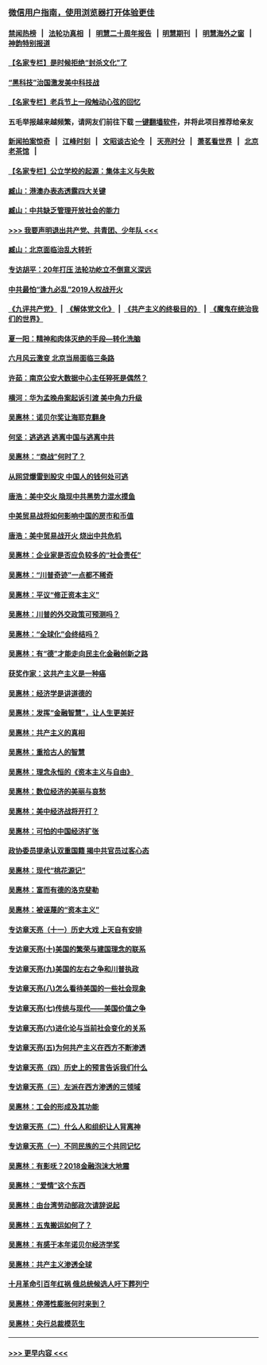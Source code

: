 ### [微信用户指南，使用浏览器打开体验更佳](https://github.com/gfw-breaker/banned-news1/blob/master/indexes/wechat-guide.md?t=0)
#### [禁闻热榜](热点新闻.md?t=0)  &nbsp;&nbsp;|&nbsp;&nbsp; [法轮功真相](https://github.com/gfw-breaker/truth/blob/master/README.md?t=0) &nbsp;&nbsp;|&nbsp;&nbsp; [明慧二十周年报告](https://github.com/gfw-breaker/mh-reports/blob/master/README.md?t=0) &nbsp;&nbsp;|&nbsp;&nbsp;[明慧期刊](https://github.com/gfw-breaker/mh-qikan) &nbsp;&nbsp;|&nbsp;&nbsp; [明慧海外之窗](https://github.com/gfw-breaker/mh-news/blob/master/README.md?t=0) &nbsp;&nbsp;|&nbsp;&nbsp; [神韵特别报道](https://github.com/gfw-breaker/mh-news/blob/master/shenyun.md?t=0)
#### [【名家专栏】是时候拒绝“封杀文化”了](../pages/nsc423/n11814093.md?t=02161444) 
#### [“黑科技”治国激发美中科技战](../pages/nsc423/n11638056.md?t=02161444) 
#### [【名家专栏】老兵节上一段触动心弦的回忆](../pages/nsc423/n11646016.md?t=02161444) 
#### 五毛举报越来越频繁，请网友们前往下载 [一键翻墙软件](https://github.com/gfw-breaker/ssr-accounts)，并将此项目推荐给亲友
#### [新闻拍案惊奇](https://github.com/gfw-breaker/banned-news1/blob/master/pages/link4.md) &nbsp;&nbsp;|&nbsp;&nbsp; [江峰时刻](https://github.com/gfw-breaker/banned-news1/blob/master/pages/link4.md) &nbsp;&nbsp;|&nbsp;&nbsp; [文昭谈古论今](https://github.com/gfw-breaker/banned-news1/blob/master/pages/link4.md) &nbsp;&nbsp;|&nbsp;&nbsp; [天亮时分](https://github.com/gfw-breaker/banned-news1/blob/master/pages/link4.md) &nbsp;&nbsp;|&nbsp;&nbsp; [萧茗看世界](https://github.com/gfw-breaker/banned-news1/blob/master/pages/link4.md) &nbsp;&nbsp;|&nbsp;&nbsp; [北京老茶馆](https://github.com/gfw-breaker/banned-news1/blob/master/pages/link4.md) &nbsp;&nbsp;|&nbsp;&nbsp; 
#### [【名家专栏】公立学校的起源：集体主义与失败](../pages/nsc423/n11601833.md?t=02161444) 
#### [臧山：港澳办表态透露四大关键](../pages/nsc423/n11421628.md?t=02161444) 
#### [臧山：中共缺乏管理开放社会的能力](../pages/nsc423/n11407457.md?t=02161444) 
#### [>>> 我要声明退出共产党、共青团、少年队 <<<](https://github.com/begood0513/goodnews/blob/master/quit/letter.md) 
#### [臧山：北京面临治乱大转折](../pages/nsc423/n11406895.md?t=02161444) 
#### [专访胡平：20年打压 法轮功屹立不倒意义深远](../pages/nsc423/n11398800.md?t=02161444) 
#### [中共最怕“逢九必乱”2019人权战开火](../pages/nsc423/n11385248.md?t=02161444) 
#### [《九评共产党》](https://github.com/begood0513/9ping.md/blob/master/README.md) &nbsp;|&nbsp; [《解体党文化》](../../../../jtdwh.md/blob/master/README.md)  &nbsp;|&nbsp; [《共产主义的终极目的》](../../../../gczydzjmd.md/blob/master/README.md) &nbsp;|&nbsp; [《魔鬼在统治我们的世界》](../../../../mgztzwmdsj.md/blob/master/README.md) 
#### [夏一阳：精神和肉体灭绝的手段—转化洗脑](../pages/nsc423/n11368250.md?t=02161444) 
#### [六月风云激变 北京当局面临三条路](../pages/nsc423/n11313668.md?t=02161444) 
#### [许茹：南京公安大数据中心主任猝死是偶然？](../pages/nsc423/n11064744.md?t=02161444) 
#### [横河：华为孟晚舟案起诉引渡 美中角力升级](../pages/nsc423/n11027230.md?t=02161444) 
#### [吴惠林：诺贝尔奖让海耶克翻身](../pages/nsc423/n10890049.md?t=02161444) 
#### [何坚：逃逃逃 逃离中国与逃离中共](../pages/nsc423/n10592891.md?t=02161444) 
#### [吴惠林：“商战”何时了？](../pages/nsc423/n10573558.md?t=02161444) 
#### [从网贷爆雷到股灾 中国人的钱何处可逃](../pages/nsc423/n10572800.md?t=02161444) 
#### [唐浩：美中交火 隐现中共黑势力混水摸鱼](../pages/nsc423/n10544040.md?t=02161444) 
#### [中美贸易战将如何影响中国的房市和币值](../pages/nsc423/n10543697.md?t=02161444) 
#### [唐浩：美中贸易战开火 烧出中共危机](../pages/nsc423/n10540126.md?t=02161444) 
#### [吴惠林：企业家是否应负较多的“社会责任”](../pages/nsc423/n10535022.md?t=02161444) 
#### [吴惠林：“川普奇迹”一点都不稀奇](../pages/nsc423/n10512808.md?t=02161444) 
#### [吴惠林：平议“修正资本主义”](../pages/nsc423/n10495724.md?t=02161444) 
#### [吴惠林：川普的外交政策可预测吗？](../pages/nsc423/n10462387.md?t=02161444) 
#### [吴惠林：“全球化”会终结吗？](../pages/nsc423/n10452838.md?t=02161444) 
#### [吴惠林：有“德”才能走向民主化金融创新之路](../pages/nsc423/n10432292.md?t=02161444) 
#### [获奖作家：这共产主义是一种癌](../pages/nsc423/n10431541.md?t=02161444) 
#### [吴惠林：经济学是讲道德的](../pages/nsc423/n10398014.md?t=02161444) 
#### [吴惠林：发挥“金融智慧”，让人生更美好](../pages/nsc423/n10375019.md?t=02161444) 
#### [吴惠林：共产主义的真相](../pages/nsc423/n10351394.md?t=02161444) 
#### [吴惠林：重拾古人的智慧](../pages/nsc423/n10337691.md?t=02161444) 
#### [吴惠林：理念永恒的《资本主义与自由》](../pages/nsc423/n10316274.md?t=02161444) 
#### [吴惠林：数位经济的美丽与哀愁](../pages/nsc423/n10292946.md?t=02161444) 
#### [吴惠林：美中经济战将开打？](../pages/nsc423/n10258825.md?t=02161444) 
#### [吴惠林：可怕的中国经济扩张](../pages/nsc423/n10219147.md?t=02161444) 
#### [政协委员提承认双重国籍 揭中共官员过客心态](../pages/nsc423/n10208809.md?t=02161444) 
#### [吴惠林：现代“桃花源记”](../pages/nsc423/n10185234.md?t=02161444) 
#### [吴惠林：富而有德的洛克斐勒](../pages/nsc423/n10142264.md?t=02161444) 
#### [吴惠林：被诬蔑的“资本主义”](../pages/nsc423/n10124816.md?t=02161444) 
#### [专访章天亮（十一）历史大戏 上天自有安排](../pages/nsc423/n10094905.md?t=02161444) 
#### [专访章天亮(十)美国的繁荣与建国理念的联系](../pages/nsc423/n10094899.md?t=02161444) 
#### [专访章天亮(九)美国的左右之争和川普执政](../pages/nsc423/n10094889.md?t=02161444) 
#### [专访章天亮(八)怎么看待美国的一些社会现象](../pages/nsc423/n10094857.md?t=02161444) 
#### [专访章天亮(七)传统与现代——美国价值之争](../pages/nsc423/n10093140.md?t=02161444) 
#### [专访章天亮(六)进化论与当前社会变化的关系](../pages/nsc423/n10092036.md?t=02161444) 
#### [专访章天亮(五)为何共产主义在西方不断渗透](../pages/nsc423/n10083620.md?t=02161444) 
#### [专访章天亮（四）历史上的预言告诉我们什么](../pages/nsc423/n10083606.md?t=02161444) 
#### [专访章天亮（三）左派在西方渗透的三领域](../pages/nsc423/n10081115.md?t=02161444) 
#### [吴惠林：工会的形成及其功能](../pages/nsc423/n10080633.md?t=02161444) 
#### [专访章天亮（二）什么人和组织让人背离神](../pages/nsc423/n10076637.md?t=02161444) 
#### [专访章天亮（一）不同民族的三个共同记忆](../pages/nsc423/n10074188.md?t=02161444) 
#### [吴惠林：有影呒？2018金融泡沫大地震](../pages/nsc423/n10040534.md?t=02161444) 
#### [吴惠林：“爱情”这个东西](../pages/nsc423/n10019423.md?t=02161444) 
#### [吴惠林：由台湾劳动部政次请辞说起](../pages/nsc423/n9979679.md?t=02161444) 
#### [吴惠林：五鬼搬运如何了？](../pages/nsc423/n9925338.md?t=02161444) 
#### [吴惠林：有感于本年诺贝尔经济学奖](../pages/nsc423/n9871883.md?t=02161444) 
#### [吴惠林：共产主义渗透全球](../pages/nsc423/n9812748.md?t=02161444) 
#### [十月革命引百年红祸 俄总统候选人吁下葬列宁](../pages/nsc423/n9810182.md?t=02161444) 
#### [吴惠林：停滞性膨胀何时来到？](../pages/nsc423/n9764136.md?t=02161444) 
#### [吴惠林：央行总裁模范生](../pages/nsc423/n9728134.md?t=02161444) 

----
#### [ >>> 更早内容 <<< ](../indexes/nsc423-earlier.md)
